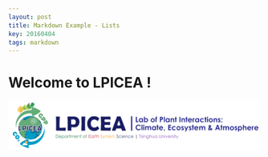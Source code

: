 ```yaml
---
layout: post
title: Markdown Example - Lists
key: 20160404
tags: markdown
---
```


# Welcome to LPICEA !

![LPICEA](LPICEAlogo_al.png)
